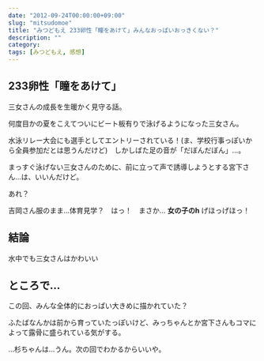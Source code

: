 ```yaml
---
date: "2012-09-24T00:00:00+09:00"
slug: "mitsudomoe"
title: "みつどもえ 233卵性「瞳をあけて」みんなおっぱいおっきくない？"
description: ""
category: 
tags: [みつどもえ, 感想]
---
```


## 233卵性「瞳をあけて」

三女さんの成長を生暖かく見守る話。

何度目かの夏をこえてついにビート板有りで泳げるようになった三女さん。

水泳リレー大会にも選手としてエントリーされている！(ま、学校行事っぽいから全員参加だとは思うんだけど)　しかしばた足の音が「だぼんだぼん」…。

まっすぐ泳げない三女さんのために、前に立って声で誘導しようとする宮下さん…は、いいんだけど。

あれ？

吉岡さん服のまま…体育見学？　はっ！　まさか… **女の子のh** げほっげほっ！

## 結論

水中でも三女さんはかわいい

## ところで…

この回、みんな全体的におっぱい大きめに描かれていた？

ふたばなんかは前から育っていたっぽいけど、みっちゃんとか宮下さんもコマによって露骨に盛られている気がする。

…杉ちゃんは…うん。次の回でわかるからいいや。
